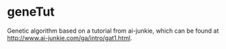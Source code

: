 # geneTut
Genetic algorithm based on a tutorial from ai-junkie, which can be found at http://www.ai-junkie.com/ga/intro/gat1.html.

